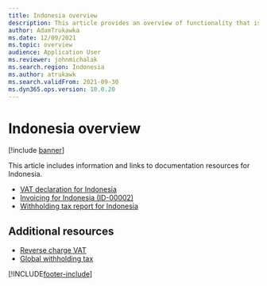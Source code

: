 ```yaml
---
title: Indonesia overview
description: This article provides an overview of functionality that is specific to Indonesia.
author: AdamTrukawka
ms.date: 12/09/2021
ms.topic: overview
audience: Application User
ms.reviewer: johnmichalak
ms.search.region: Indonesia
ms.author: atrukawk
ms.search.validFrom: 2021-09-30
ms.dyn365.ops.version: 10.0.20
---
```


# Indonesia overview

[!include [banner](../../includes/banner.md)]

This article includes information and links to documentation resources for Indonesia.

- [VAT declaration for Indonesia](apac-idn-ppn-declaration.md)
- [Invoicing for Indonesia (ID-00002)](apac-idn-invoicing.md)
- [Withholding tax report for Indonesia](apac-idn-wht-declaration.md)

## Additional resources

- [Reverse charge VAT](../global/emea-reverse-charge.md)
- [Global withholding tax](../../general-ledger/global-withholding-tax-overview.md)

[!INCLUDE[footer-include](../../../includes/footer-banner.md)]
